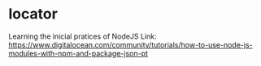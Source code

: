 # locator
Learning the inicial pratices of NodeJS
Link: https://www.digitalocean.com/community/tutorials/how-to-use-node-js-modules-with-npm-and-package-json-pt
